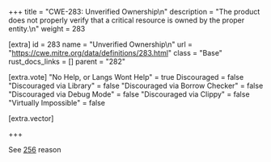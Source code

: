 +++
title = "CWE-283: Unverified Ownership\n"
description = "The product does not properly verify that a critical resource is owned by the proper entity.\n"
weight = 283

[extra]
id = 283
name = "Unverified Ownership\n"
url = "https://cwe.mitre.org/data/definitions/283.html"
class = "Base"
rust_docs_links = []
parent = "282"

[extra.vote]
"No Help, or Langs Wont Help" = true
Discouraged = false
"Discouraged via Library" = false
"Discouraged via Borrow Checker" = false
"Discouraged via Debug Mode" = false
"Discouraged via Clippy" = false
"Virtually Impossible" = false

[extra.vector]

+++

See [256](/rust-are-we-secure-yet/cwes/cwe-256) reason